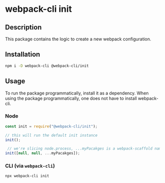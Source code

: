 # webpack-cli init

## Description

This package contains the logic to create a new webpack configuration.

## Installation

```bash
npm i -D webpack-cli @webpack-cli/init
```

## Usage

To run the package programmatically, install it as a dependency. When using the package programmatically, one does not have to install webpack-cli.

### Node

```js
const init = require("@webpack-cli/init");

// this will run the default init instance
init();

 // we're slicing node.process, ...myPacakges is a webpack-scaffold name/path
init([null, null, ...myPacakges]);
```

### CLI (via `webpack-cli`)
```bash
npx webpack-cli init
```
